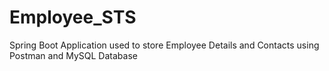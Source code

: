 # Employee_STS
Spring Boot Application used to store Employee Details and Contacts using Postman and MySQL Database
